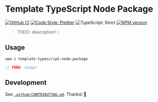 # Template TypeScript Node Package

[![GitHub CI](https://github.com/JoshuaKGoldberg/template-typescript-node-package/actions/workflows/build.yml/badge.svg)](https://github.com/JoshuaKGoldberg/template-typescript-node-package/actions/workflows/build.yml)
[![Code Style: Prettier](https://img.shields.io/badge/code_style-prettier-brightgreen.svg)](https://prettier.io)
![TypeScript: Strict](https://img.shields.io/badge/typescript-strict-brightgreen.svg)
[![NPM version](https://badge.fury.io/js/template-typescript-node-package.svg)](http://badge.fury.io/js/template-typescript-node-package)

> TODO: description! ✨

## Usage

```shell
npm i template-typescript-node-package
```

```ts
// TODO: Usage!
```

## Development

See [`.github/CONTRIBUTING.md`](./.github/CONTRIBUTING.md).
Thanks! 💖
